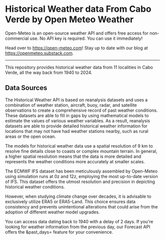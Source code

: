 # Historical Weather data From Cabo Verde by Open Meteo Weather

Open-Meteo is an open-source weather API and offers free access for non-commercial use. No API key is required. You can use it immediately!

Head over to https://open-meteo.com! Stay up to date with our blog at https://openmeteo.substack.com.

---

This repository provides historical weather data from 11 localities in Cabo Verde, all the way back from 1940 to 2024.

## Data Sources
The Historical Weather API is based on reanalysis datasets and uses a combination of weather station, aircraft, buoy, radar, and satellite observations to create a comprehensive record of past weather conditions. These datasets are able to fill in gaps by using mathematical models to estimate the values of various weather variables. As a result, reanalysis datasets are able to provide detailed historical weather information for locations that may not have had weather stations nearby, such as rural areas or the open ocean.

The models for historical weather data use a spatial resolution of 9 km to resolve fine details close to coasts or complex mountain terrain. In general, a higher spatial resolution means that the data is more detailed and represents the weather conditions more accurately at smaller scales.

The ECMWF IFS dataset has been meticulously assembled by Open-Meteo using simulation runs at 0z and 12z, employing the most up-to-date version of IFS. This dataset offers the utmost resolution and precision in depicting historical weather conditions.

However, when studying climate change over decades, it is advisable to exclusively utilize ERA5 or ERA5-Land. This choice ensures data consistency and prevents unintentional alterations that could arise from the adoption of different weather model upgrades.

You can access data dating back to 1940 with a delay of 2 days. If you're looking for weather information from the previous day, our Forecast API offers the &past_days= feature for your convenience.
